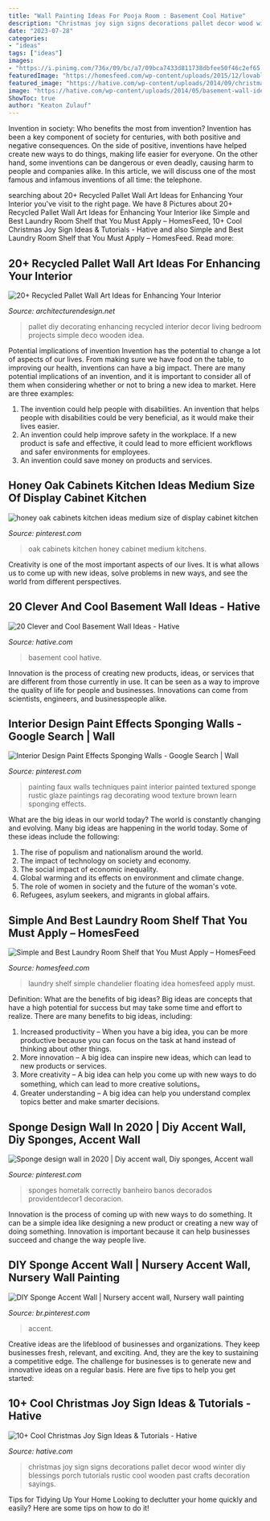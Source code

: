 ```yaml
---
title: "Wall Painting Ideas For Pooja Room : Basement Cool Hative"
description: "Christmas joy sign signs decorations pallet decor wood winter diy blessings porch tutorials rustic cool wooden past crafts decoration sayings"
date: "2023-07-28"
categories:
- "ideas"
tags: ["ideas"]
images:
- "https://i.pinimg.com/736x/09/bc/a7/09bca7433d811738dbfee50f46c2ef65.jpg"
featuredImage: "https://homesfeed.com/wp-content/uploads/2015/12/lovable-small-laundry-room-design-with-floating-laundry-room-shelf-idea-and-chandelier-and-classic-flooring.jpg"
featured_image: "https://hative.com/wp-content/uploads/2014/09/christmas-joy-sign/10-christmas-joy-sign-ideas-and-tutorials.jpg"
image: "https://hative.com/wp-content/uploads/2014/05/basement-wall-ideas/14-cool-basement-wall.jpg"
ShowToc: true
author: "Keaton Zulauf"
---
```



Invention in society: Who benefits the most from invention?
Invention has been a key component of society for centuries, with both positive and negative consequences. On the side of positive, inventions have helped create new ways to do things, making life easier for everyone. On the other hand, some inventions can be dangerous or even deadly, causing harm to people and companies alike. In this article, we will discuss one of the most famous and infamous inventions of all time: the telephone.

	

		
searching about 20+ Recycled Pallet Wall Art Ideas for Enhancing Your Interior you've visit to the right page. We have 8 Pictures about 20+ Recycled Pallet Wall Art Ideas for Enhancing Your Interior like Simple and Best Laundry Room Shelf that You Must Apply – HomesFeed, 10+ Cool Christmas Joy Sign Ideas &amp; Tutorials - Hative and also Simple and Best Laundry Room Shelf that You Must Apply – HomesFeed. Read more:
		
    
## 20+ Recycled Pallet Wall Art Ideas For Enhancing Your Interior

<img loading=lazy src="http://cdn.architecturendesign.net/wp-content/uploads/2015/06/AD-Pallet-Wall-Art-9.jpg" onerror="this.onerror=null;this.src='https://tse4.mm.bing.net/th?id=OIP.xZGMJb9Zy_pKMOJAJpu9VgHaLH&amp;pid=15.1';" alt="20+ Recycled Pallet Wall Art Ideas for Enhancing Your Interior">

_Source: architecturendesign.net_

>pallet diy decorating enhancing recycled interior decor living bedroom projects simple deco wooden idea. 

	

Potential implications of invention
Invention has the potential to change a lot of aspects of our lives. From making sure we have food on the table, to improving our health, inventions can have a big impact. There are many potential implications of an invention, and it is important to consider all of them when considering whether or not to bring a new idea to market. Here are three examples: 
1. The invention could help people with disabilities. An invention that helps people with disabilities could be very beneficial, as it would make their lives easier. 
2. An invention could help improve safety in the workplace. If a new product is safe and effective, it could lead to more efficient workflows and safer environments for employees. 
3. An invention could save money on products and services.

    
## Honey Oak Cabinets Kitchen Ideas Medium Size Of Display Cabinet Kitchen

<img loading=lazy src="https://i.pinimg.com/736x/d0/75/55/d075551e503aeba4862923b60f126ba6.jpg" onerror="this.onerror=null;this.src='https://tse4.mm.bing.net/th?id=OIP.X6DbxzcakWUDyC1J4HDKfgHaLD&amp;pid=15.1';" alt="honey oak cabinets kitchen ideas medium size of display cabinet kitchen">

_Source: pinterest.com_

>oak cabinets kitchen honey cabinet medium kitchens. 

	

Creativity is one of the most important aspects of our lives. It is what allows us to come up with new ideas, solve problems in new ways, and see the world from different perspectives.

    
## 20 Clever And Cool Basement Wall Ideas - Hative

<img loading=lazy src="https://hative.com/wp-content/uploads/2014/05/basement-wall-ideas/14-cool-basement-wall.jpg" onerror="this.onerror=null;this.src='https://tse2.mm.bing.net/th?id=OIP.Zu_IihuqAV17VjEmXT2JCgHaJ4&amp;pid=15.1';" alt="20 Clever and Cool Basement Wall Ideas - Hative">

_Source: hative.com_

>basement cool hative. 

	

Innovation is the process of creating new products, ideas, or services that are different from those currently in use. It can be seen as a way to improve the quality of life for people and businesses. Innovations can come from scientists, engineers, and businesspeople alike.

    
## Interior Design Paint Effects Sponging Walls - Google Search | Wall

<img loading=lazy src="https://i.pinimg.com/736x/a7/9b/cf/a79bcf08aabcc3d32f6b932d845dd90d--faux-painting-walls-faux-walls.jpg" onerror="this.onerror=null;this.src='https://tse3.mm.bing.net/th?id=OIP.KFu2ylkzjY1lcvl9wtdgzAHaKX&amp;pid=15.1';" alt="Interior Design Paint Effects Sponging Walls - Google Search | Wall">

_Source: pinterest.com_

>painting faux walls techniques paint interior painted textured sponge rustic glaze paintings rag decorating wood texture brown learn sponging effects. 

	

What are the big ideas in our world today?
The world is constantly changing and evolving. Many big ideas are happening in the world today. Some of these ideas include the following:
1. The rise of populism and nationalism around the world.
2. The impact of technology on society and economy.
3. The social impact of economic inequality. 
4. Global warming and its effects on environment and climate change. 
5. The role of women in society and the future of the woman's vote. 
6. Refugees, asylum seekers, and migrants in global affairs. 

    
## Simple And Best Laundry Room Shelf That You Must Apply – HomesFeed

<img loading=lazy src="https://homesfeed.com/wp-content/uploads/2015/12/lovable-small-laundry-room-design-with-floating-laundry-room-shelf-idea-and-chandelier-and-classic-flooring.jpg" onerror="this.onerror=null;this.src='https://tse4.mm.bing.net/th?id=OIP.O-YZCWuOMQiD58cC7wYPvQHaLG&amp;pid=15.1';" alt="Simple and Best Laundry Room Shelf that You Must Apply – HomesFeed">

_Source: homesfeed.com_

>laundry shelf simple chandelier floating idea homesfeed apply must. 

	

Definition: What are the benefits of big ideas?
Big ideas are concepts that have a high potential for success but may take some time and effort to realize. There are many benefits to big ideas, including: 
1. Increased productivity – When you have a big idea, you can be more productive because you can focus on the task at hand instead of thinking about other things. 
2. More innovation – A big idea can inspire new ideas, which can lead to new products or services. 
3. More creativity – A big idea can help you come up with new ways to do something, which can lead to more creative solutions。 
4. Greater understanding – A big idea can help you understand complex topics better and make smarter decisions.

    
## Sponge Design Wall In 2020 | Diy Accent Wall, Diy Sponges, Accent Wall

<img loading=lazy src="https://i.pinimg.com/736x/1c/0b/a4/1c0ba4dd83b09e2e78806753e4b3735a.jpg" onerror="this.onerror=null;this.src='https://tse2.mm.bing.net/th?id=OIP.7N-mRuo0PZCkmm6VnOe9sAHaKP&amp;pid=15.1';" alt="Sponge design wall in 2020 | Diy accent wall, Diy sponges, Accent wall">

_Source: pinterest.com_

>sponges hometalk correctly banheiro banos decorados providentdecor1 decoracion. 

	

Innovation is the process of coming up with new ways to do something. It can be a simple idea like designing a new product or creating a new way of doing something. Innovation is important because it can help businesses succeed and change the way people live.

    
## DIY Sponge Accent Wall | Nursery Accent Wall, Nursery Wall Painting

<img loading=lazy src="https://i.pinimg.com/736x/09/bc/a7/09bca7433d811738dbfee50f46c2ef65.jpg" onerror="this.onerror=null;this.src='https://tse1.mm.bing.net/th?id=OIP.rYdjXZAAiynWIPnnz-aDIAHaLH&amp;pid=15.1';" alt="DIY Sponge Accent Wall | Nursery accent wall, Nursery wall painting">

_Source: br.pinterest.com_

>accent. 

	

Creative ideas are the lifeblood of businesses and organizations. They keep businesses fresh, relevant, and exciting. And, they are the key to sustaining a competitive edge. The challenge for businesses is to generate new and innovative ideas on a regular basis. Here are five tips to help you get started:

    
## 10+ Cool Christmas Joy Sign Ideas &amp; Tutorials - Hative

<img loading=lazy src="https://hative.com/wp-content/uploads/2014/09/christmas-joy-sign/10-christmas-joy-sign-ideas-and-tutorials.jpg" onerror="this.onerror=null;this.src='https://tse4.mm.bing.net/th?id=OIP.l2F_ERFExURqzRMtj-SSXQHaJ4&amp;pid=15.1';" alt="10+ Cool Christmas Joy Sign Ideas &amp; Tutorials - Hative">

_Source: hative.com_

>christmas joy sign signs decorations pallet decor wood winter diy blessings porch tutorials rustic cool wooden past crafts decoration sayings. 

	

Tips for Tidying Up Your Home
Looking to declutter your home quickly and easily? Here are some tips on how to do it!

